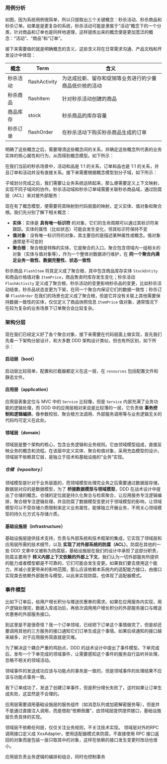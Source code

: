 

### 用例分析

如图，因为系统用例很简单，所以只提取出三个关键概念：秒杀活动、秒杀商品和秒杀订单。如果是是更复杂的系统，秒杀活动可能是隶属于“活动”概念下的一个分类，针对商品和订单也是同样地道理，这样提炼出来的概念便是更加宽泛的概念：“活动”、“商品”和“订单”。

接下来需要做的就是明确概念的含义，这些含义将在日常需求沟通、产品文档和开发设计中体现：

| 概念   | Term          | 含义                          |
|------|---------------|-----------------------------|
| 秒杀活动 | flashActivity | 为达成拉新、留存和促销等业务进行的少量商品低价抢的活动 |
| 秒杀商品 | flashItem     | 针对秒杀活动创建的商品                 |
| 商品库存 | stock         | 秒杀商品的库存容量                   |
| 秒杀订单 | flashOrder    | 在秒杀活动下购买秒杀商品生成的订单           |

明确了这些概念之后，需要理清这些概念间的关系，并确定这些概念所代表的业务实体的核心属性和行为，从而得到概念模型。如下所示：



在我们当前的秒杀场景中，活动和品是 1:1 的关系，订单和品也是 1:1 的关系，并且订单和活动并没有直接关系。接下来需要根据概念模型划分子域，如下所示：



子域划分完成之后，我们需要让业务系统运转起来，那么便需要定义上下文映射，实现不同子域间的协作。秒杀活动域和秒杀订单域需要关联秒杀商品域，通过防腐层（ACL）来对接外部服务：



现在有了概念模型，便需要将其映射到代码层面的映射，定义实体、值对象和聚合根。我们先分别了解下相关概念：

- **实体**：实体是 **具有唯一标识符** 的对象，它们的生命周期可以通过其标识符来跟踪。实体的属性（比如状态）可能会发生变化，但其标识符保持不变
- **值对象**：没有唯一标识符的对象，其主要目的是描述某种属性或概念。值对象通常是不可变的
- **聚合根**：聚合根是特殊的实体，它是聚合的入口。聚合包含领域内一组相关的对象（实体与值对象等），作为一个整体对数据进行维护，在 **同一个聚合内满足业务一致性、数据完整性、状态一致性**

秒杀商品 `FlashItem` 将其定义成了聚合根，其中包含商品库存实体 `StockEntity` 和商品价格值对象 `ItemPrice`，商品售卖时库存发生变化；秒杀活动 `FlashActivity` 定义成了聚合根，秒杀活动的变更影响秒杀品的变更，比如秒杀活动结束，秒杀品状态变更为下架，在同一个聚合内保证它们的数据一致性；秒杀订单 `FlashOrder` 在我们的场景也定义成了聚合根，但是它并没有关联上其他需要保持数据一致性的实体，仅仅定义了商品快照信息 `ItemPrice` 值对象，通常情况下在较为复杂的业务场景下订单聚合会比较复杂。

### 架构分层

现在我们已经定义好了各个聚合对象，接下来需要在代码层面上做实现，首先我们先看一下架构分层设计，和大多数 DDD 架构设计类似，但也有所区别，如下所示：



#### 启动层（boot）

启动层比较简单，配置和拦截器都定义在这一层，在 `resources` 包括配置文件和静态文件。

#### 应用层（application）

应用层表象定位与 MVC 中的 `Service` 比较像，但是 `Service` 内部充满了业务功能的逻辑处理，而 DDD 中的应用层相对来说是比较薄的一层，它负责做 **事务控制和逻辑编排**。像参数校验、聚合根方法调用、外部服务调用等与业务逻辑无关的代码均可定义在此处。

#### 领域层（domain）

领域层是整个架构的核心，包含业务逻辑和业务规则。它由领域模型组成，直接反映业务的概念和流程。在该层中定义实体、聚合和值对象，采用充血模型的设计。领域层不依赖其它层，是独立于技术和基础设施的“业务”实现。

##### 仓储（repository）

领域模型是针对于业务层面的，而领域模型处理完业务之后需要通过数据层存储，数据层对应的是数据模型，为了 **桥接数据模型与领域模型**，DDD 在战术设计中提出了仓储的概念。仓储的定位就是持久化聚合与检索聚合，让应用服务专注逻辑编排，聚合根专注逻辑处理，并且防腐了数据模型变更对于领域模型的影响，让领域模型可以不受存储介质限制来定义业务属性，能够独立开展业务，不用关心领域模型的持久化方式与存储介质。

#### 基础设施层（infrastructure）

基础设施层提供技术支持，负责与外部系统和技术框架的集成，它实现了领域层和应用层所需的技术细节，以及 **实现了对外部系统的防腐（ACL）**。防腐在其他的一些 DDD 文章中又被称为防腐层，基础设施层在我们的设计中承担了这部分职责，防腐主要用于 **转义内部上下文依赖的外部上下文**。我们认为一切外部服务所提供的能力或者模型都是不可靠的，它们可能会发生变更。如果我们要去使用这个能力，并减小变更带来的影响范围，那么应该依赖本系统内的适配能力接口，由接口实现类去依赖外部服务与模型，以此来实现防腐，也体现了适配器模式。

### 事件模型

比如下订单后，给用户增长积分与赠送优惠券的需求。如果在应用服务内实现，用户逻辑处理完，数据入库成功后，再依次调用用户增长积分的外部服务接口与赠送优惠券的外部服务接口。

到这里是不是很奇怪？我一个订单领域，已经把下订单这个事情做完了，但是却还要调用其他的三方服务的接口通知它们订单生成这个事情。如果后续通知的接口越来越多，对于应用服务简直就是灾难。

为了解决这个耦合严重的鸡肋点，DDD 的战术设计中提出了事件模型。下单完成后，发布一个下单完成的领域事件，让需要感知这个事件的服务自行监听并处理，忽略不相关的领域活动。

领域事件的发送成功应该与功能点的事务是一致的，但是领域事件的处理结果不应该与功能点事务一致。

我下订单成功了，发送了创建订单事件，但是积分增长失败了，这时如果让订单生成失败，这显然是不合理的。


应用层需要调用基础设施层的服务组件（如消息队列或加密解密服务等），但是并不是通过直接注入调用，而是借助“依赖倒置”，由领域层提供提供接口，基础设施层负责具体的实现。

领域层不依赖任何层，仅仅关注业务规则，不关注技术实现。
领域层对外的RPC调用接口定义成 XxxAdapter，使用适配器模式来防腐，不直接使用 RPC 接口返回的对象而是包装一层只取其中的对象，这样在依赖的接口发生变更时改动也很小。

应用层负责业务逻辑的编排和组合，同时也控制事务

